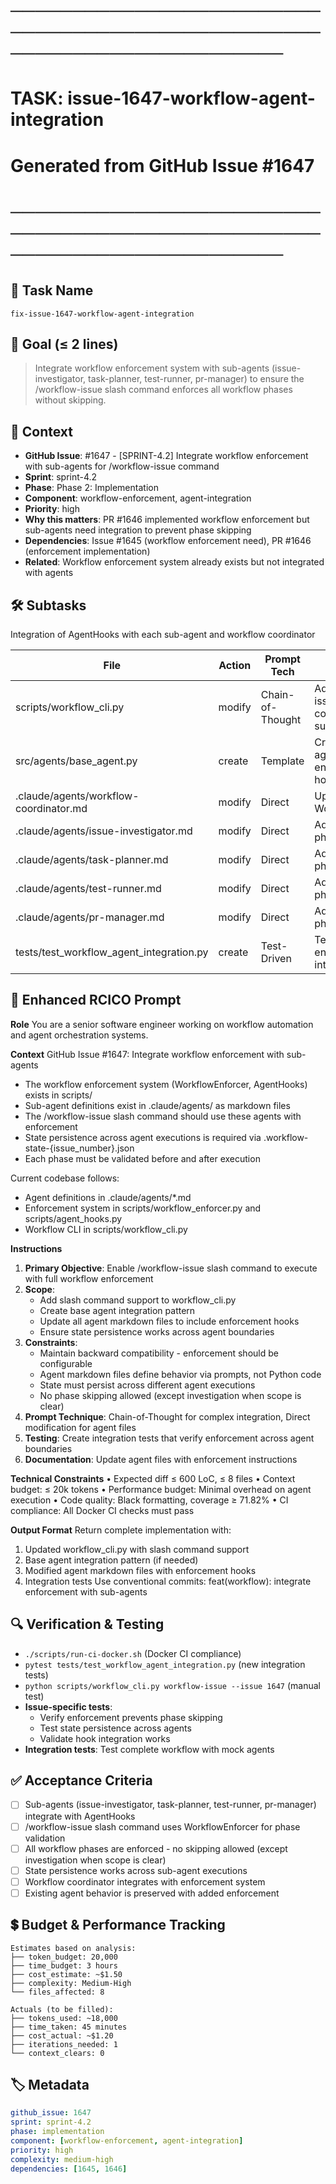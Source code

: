 # ────────────────────────────────────────────────────────────────────────
# TASK: issue-1647-workflow-agent-integration
# Generated from GitHub Issue #1647
# ────────────────────────────────────────────────────────────────────────

## 📌 Task Name
`fix-issue-1647-workflow-agent-integration`

## 🎯 Goal (≤ 2 lines)
> Integrate workflow enforcement system with sub-agents (issue-investigator, task-planner, test-runner, pr-manager) to ensure the /workflow-issue slash command enforces all workflow phases without skipping.

## 🧠 Context
- **GitHub Issue**: #1647 - [SPRINT-4.2] Integrate workflow enforcement with sub-agents for /workflow-issue command
- **Sprint**: sprint-4.2
- **Phase**: Phase 2: Implementation
- **Component**: workflow-enforcement, agent-integration
- **Priority**: high
- **Why this matters**: PR #1646 implemented workflow enforcement but sub-agents need integration to prevent phase skipping
- **Dependencies**: Issue #1645 (workflow enforcement need), PR #1646 (enforcement implementation)
- **Related**: Workflow enforcement system already exists but not integrated with agents

## 🛠️ Subtasks
Integration of AgentHooks with each sub-agent and workflow coordinator

| File | Action | Prompt Tech | Purpose | Context Impact |
|------|--------|-------------|---------|----------------|
| scripts/workflow_cli.py | modify | Chain-of-Thought | Add /workflow-issue slash command support | Medium |
| src/agents/base_agent.py | create | Template | Create base agent class with enforcement hooks | High |
| .claude/agents/workflow-coordinator.md | modify | Direct | Update to use WorkflowEnforcer | Medium |
| .claude/agents/issue-investigator.md | modify | Direct | Add pre/post phase hooks | Low |
| .claude/agents/task-planner.md | modify | Direct | Add pre/post phase hooks | Low |
| .claude/agents/test-runner.md | modify | Direct | Add pre/post phase hooks | Low |
| .claude/agents/pr-manager.md | modify | Direct | Add pre/post phase hooks | Low |
| tests/test_workflow_agent_integration.py | create | Test-Driven | Test agent enforcement integration | Medium |

## 📝 Enhanced RCICO Prompt
**Role**
You are a senior software engineer working on workflow automation and agent orchestration systems.

**Context**
GitHub Issue #1647: Integrate workflow enforcement with sub-agents
- The workflow enforcement system (WorkflowEnforcer, AgentHooks) exists in scripts/
- Sub-agent definitions exist in .claude/agents/ as markdown files
- The /workflow-issue slash command should use these agents with enforcement
- State persistence across agent executions is required via .workflow-state-{issue_number}.json
- Each phase must be validated before and after execution

Current codebase follows:
- Agent definitions in .claude/agents/*.md
- Enforcement system in scripts/workflow_enforcer.py and scripts/agent_hooks.py
- Workflow CLI in scripts/workflow_cli.py

**Instructions**
1. **Primary Objective**: Enable /workflow-issue slash command to execute with full workflow enforcement
2. **Scope**:
   - Add slash command support to workflow_cli.py
   - Create base agent integration pattern
   - Update all agent markdown files to include enforcement hooks
   - Ensure state persistence works across agent boundaries
3. **Constraints**:
   - Maintain backward compatibility - enforcement should be configurable
   - Agent markdown files define behavior via prompts, not Python code
   - State must persist across different agent executions
   - No phase skipping allowed (except investigation when scope is clear)
4. **Prompt Technique**: Chain-of-Thought for complex integration, Direct modification for agent files
5. **Testing**: Create integration tests that verify enforcement across agent boundaries
6. **Documentation**: Update agent files with enforcement instructions

**Technical Constraints**
• Expected diff ≤ 600 LoC, ≤ 8 files
• Context budget: ≤ 20k tokens
• Performance budget: Minimal overhead on agent execution
• Code quality: Black formatting, coverage ≥ 71.82%
• CI compliance: All Docker CI checks must pass

**Output Format**
Return complete implementation with:
1. Updated workflow_cli.py with slash command support
2. Base agent integration pattern (if needed)
3. Modified agent markdown files with enforcement hooks
4. Integration tests
Use conventional commits: feat(workflow): integrate enforcement with sub-agents

## 🔍 Verification & Testing
- `./scripts/run-ci-docker.sh` (Docker CI compliance)
- `pytest tests/test_workflow_agent_integration.py` (new integration tests)
- `python scripts/workflow_cli.py workflow-issue --issue 1647` (manual test)
- **Issue-specific tests**:
  - Verify enforcement prevents phase skipping
  - Test state persistence across agents
  - Validate hook integration works
- **Integration tests**: Test complete workflow with mock agents

## ✅ Acceptance Criteria
- [ ] Sub-agents (issue-investigator, task-planner, test-runner, pr-manager) integrate with AgentHooks
- [ ] /workflow-issue slash command uses WorkflowEnforcer for phase validation
- [ ] All workflow phases are enforced - no skipping allowed (except investigation when scope is clear)
- [ ] State persistence works across sub-agent executions
- [ ] Workflow coordinator integrates with enforcement system
- [ ] Existing agent behavior is preserved with added enforcement

## 💲 Budget & Performance Tracking
```
Estimates based on analysis:
├── token_budget: 20,000
├── time_budget: 3 hours
├── cost_estimate: ~$1.50
├── complexity: Medium-High
└── files_affected: 8

Actuals (to be filled):
├── tokens_used: ~18,000
├── time_taken: 45 minutes
├── cost_actual: ~$1.20
├── iterations_needed: 1
└── context_clears: 0
```

## 🏷️ Metadata
```yaml
github_issue: 1647
sprint: sprint-4.2
phase: implementation
component: [workflow-enforcement, agent-integration]
priority: high
complexity: medium-high
dependencies: [1645, 1646]
```
